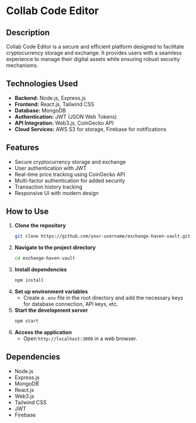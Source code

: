 # Collab Code Editor

## Description
Collab Code Editor is a secure and efficient platform designed to facilitate cryptocurrency storage and exchange. It provides users with a seamless experience to manage their digital assets while ensuring robust security mechanisms.

## Technologies Used
- **Backend:** Node.js, Express.js
- **Frontend:** React.js, Tailwind CSS
- **Database:** MongoDB
- **Authentication:** JWT (JSON Web Tokens)
- **API Integration:** Web3.js, CoinGecko API
- **Cloud Services:** AWS S3 for storage, Firebase for notifications

## Features
- Secure cryptocurrency storage and exchange
- User authentication with JWT
- Real-time price tracking using CoinGecko API
- Multi-factor authentication for added security
- Transaction history tracking
- Responsive UI with modern design

## How to Use
1. **Clone the repository**
   ```sh
   git clone https://github.com/your-username/exchange-haven-vault.git
   ```
2. **Navigate to the project directory**
   ```sh
   cd exchange-haven-vault
   ```
3. **Install dependencies**
   ```sh
   npm install
   ```
4. **Set up environment variables**
   - Create a `.env` file in the root directory and add the necessary keys for database connection, API keys, etc.
5. **Start the development server**
   ```sh
   npm start
   ```
6. **Access the application**
   - Open `http://localhost:3000` in a web browser.

## Dependencies
- Node.js
- Express.js
- MongoDB
- React.js
- Web3.js
- Tailwind CSS
- JWT
- Firebase
